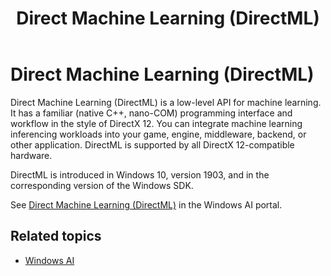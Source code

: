 ﻿---
title: Direct Machine Learning (DirectML)
description: Direct Machine Learning (DirectML) is a low-level API for machine learning. It has a familiar (native C++, nano-COM) programming interface and workflow in the style of DirectX 12.
ms.custom: Windows 10 May 2019 Update
ms.localizationpriority: high
ms.topic: article
ms.date: 04/19/2019
---

# Direct Machine Learning (DirectML)

Direct Machine Learning (DirectML) is a low-level API for machine learning. It has a familiar (native C++, nano-COM) programming interface and workflow in the style of DirectX 12. You can integrate machine learning inferencing workloads into your game, engine, middleware, backend, or other application. DirectML is supported by all DirectX 12-compatible hardware.

DirectML is introduced in Windows 10, version 1903, and in the corresponding version of the Windows SDK.

See [Direct Machine Learning (DirectML)](/windows/ai/directml/dml) in the Windows AI portal.

## Related topics

* [Windows AI](/windows/ai/)
